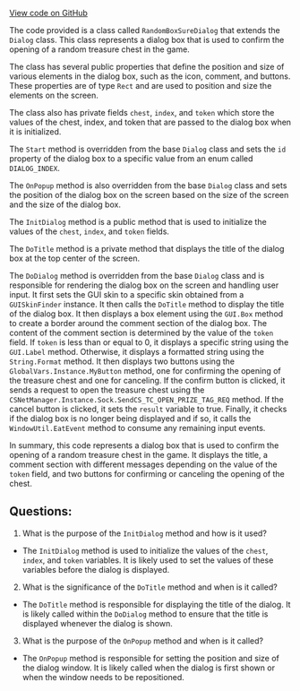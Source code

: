 [View code on GitHub](https://github.com/TieHaxJan/Brick-Force/Assembly-CSharp\RandomBoxSureDialog.cs)

The code provided is a class called `RandomBoxSureDialog` that extends the `Dialog` class. This class represents a dialog box that is used to confirm the opening of a random treasure chest in the game. 

The class has several public properties that define the position and size of various elements in the dialog box, such as the icon, comment, and buttons. These properties are of type `Rect` and are used to position and size the elements on the screen.

The class also has private fields `chest`, `index`, and `token` which store the values of the chest, index, and token that are passed to the dialog box when it is initialized.

The `Start` method is overridden from the base `Dialog` class and sets the `id` property of the dialog box to a specific value from an enum called `DIALOG_INDEX`.

The `OnPopup` method is also overridden from the base `Dialog` class and sets the position of the dialog box on the screen based on the size of the screen and the size of the dialog box.

The `InitDialog` method is a public method that is used to initialize the values of the `chest`, `index`, and `token` fields.

The `DoTitle` method is a private method that displays the title of the dialog box at the top center of the screen.

The `DoDialog` method is overridden from the base `Dialog` class and is responsible for rendering the dialog box on the screen and handling user input. It first sets the GUI skin to a specific skin obtained from a `GUISkinFinder` instance. It then calls the `DoTitle` method to display the title of the dialog box. It then displays a box element using the `GUI.Box` method to create a border around the comment section of the dialog box. The content of the comment section is determined by the value of the `token` field. If `token` is less than or equal to 0, it displays a specific string using the `GUI.Label` method. Otherwise, it displays a formatted string using the `String.Format` method. It then displays two buttons using the `GlobalVars.Instance.MyButton` method, one for confirming the opening of the treasure chest and one for canceling. If the confirm button is clicked, it sends a request to open the treasure chest using the `CSNetManager.Instance.Sock.SendCS_TC_OPEN_PRIZE_TAG_REQ` method. If the cancel button is clicked, it sets the `result` variable to true. Finally, it checks if the dialog box is no longer being displayed and if so, it calls the `WindowUtil.EatEvent` method to consume any remaining input events.

In summary, this code represents a dialog box that is used to confirm the opening of a random treasure chest in the game. It displays the title, a comment section with different messages depending on the value of the `token` field, and two buttons for confirming or canceling the opening of the chest.
## Questions: 
 1. What is the purpose of the `InitDialog` method and how is it used?
- The `InitDialog` method is used to initialize the values of the `chest`, `index`, and `token` variables. It is likely used to set the values of these variables before the dialog is displayed.

2. What is the significance of the `DoTitle` method and when is it called?
- The `DoTitle` method is responsible for displaying the title of the dialog. It is likely called within the `DoDialog` method to ensure that the title is displayed whenever the dialog is shown.

3. What is the purpose of the `OnPopup` method and when is it called?
- The `OnPopup` method is responsible for setting the position and size of the dialog window. It is likely called when the dialog is first shown or when the window needs to be repositioned.